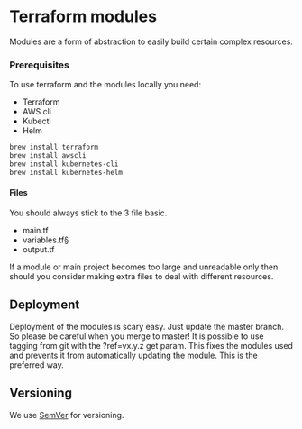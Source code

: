 # Terraform modules

Modules are a form of abstraction to easily build certain complex resources.

### Prerequisites

To use terraform and the modules locally you need:

* Terraform
* AWS cli
* Kubectl
* Helm

```bash
brew install terraform
brew install awscli
brew install kubernetes-cli
brew install kubernetes-helm
```

#### Files

You should always stick to the 3 file basic.

* main.tf
* variables.tf§
* output.tf

If a module or main project becomes too large and unreadable only then should you consider making extra files to deal
with different resources.

## Deployment

Deployment of the modules is scary easy. Just update the master branch. So please be careful when you merge to master!
It is possible to use tagging from git with the ?ref=vx.y.z get param. This fixes the modules used and prevents it 
from automatically updating the module. This is the preferred way. 

## Versioning

We use [SemVer](http://semver.org/) for versioning. 
